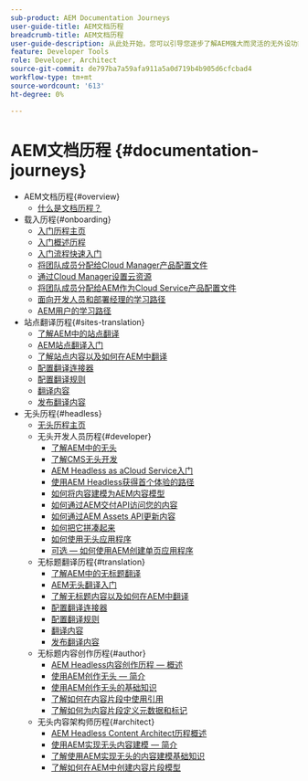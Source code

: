 ```yaml
---
sub-product: AEM Documentation Journeys
user-guide-title: AEM文档历程
breadcrumb-title: AEM文档历程
user-guide-description: 从此处开始，您可以引导您逐步了解AEM强大而灵活的无外设功能、其功能，以及如何在您的项目中利用这些功能。
feature: Developer Tools
role: Developer, Architect
source-git-commit: de797ba7a59afa911a5a0d719b4b905d6cfcbad4
workflow-type: tm+mt
source-wordcount: '613'
ht-degree: 0%

---
```



# AEM文档历程 {#documentation-journeys}

<!--
Please note that all links to other guides need to be absolute references with leading protocol and domain since SCCM does not allow pages to be referenced with relative links in multiple ToCs.
-->

+ AEM文档历程{#overview}
   + [什么是文档历程？](home.md)
+ 载入历程{#onboarding}
   + [入门历程主页](https://experienceleague.adobe.com/docs/experience-manager-cloud-service/journey-onboarding/home.html)
   + [入门概述历程](https://experienceleague.adobe.com/docs/experience-manager-cloud-service/journey-onboarding/onboarding/onboarding-journey-overview.html)
   + [入门流程快速入门](https://experienceleague.adobe.com/docs/experience-manager-cloud-service/journey-onboarding/onboarding/get-started-onboarding-journey.html)
   + [将团队成员分配给Cloud Manager产品配置文件](https://experienceleague.adobe.com/docs/experience-manager-cloud-service/journey-onboarding/onboarding/assign-team-members-cloud-manager.html)
   + [通过Cloud Manager设置云资源](https://experienceleague.adobe.com/docs/experience-manager-cloud-service/journey-onboarding/onboarding/setup-cloud-resources-via-cloud-manager.html)
   + [将团队成员分配给AEM作为Cloud Service产品配置文件](https://experienceleague.adobe.com/docs/experience-manager-cloud-service/journey-onboarding/onboarding/assign-team-members-aem-cloud-service.html)
   + [面向开发人员和部署经理的学习路径](https://experienceleague.adobe.com/docs/experience-manager-cloud-service/journey-onboarding/onboarding/learning-path-developers-deploymentmanagers.html)
   + [AEM用户的学习路径](https://experienceleague.adobe.com/docs/experience-manager-cloud-service/journey-onboarding/onboarding/learning-path-aem-users.html)
+ 站点翻译历程{#sites-translation}
   + [了解AEM中的站点翻译](https://experienceleague.adobe.com/docs/experience-manager-cloud-service/sites-journey/translation/overview.html)
   + [AEM站点翻译入门](https://experienceleague.adobe.com/docs/experience-manager-cloud-service/sites-journey/translation/getting-started.html)
   + [了解站点内容以及如何在AEM中翻译](https://experienceleague.adobe.com/docs/experience-manager-cloud-service/sites-journey/translation/learn-about.html)
   + [配置翻译连接器](https://experienceleague.adobe.com/docs/experience-manager-cloud-service/sites-journey/translation/configure-connector.html)
   + [配置翻译规则](https://experienceleague.adobe.com/docs/experience-manager-cloud-service/sites-journey/translation/translation-rules.html)
   + [翻译内容](https://experienceleague.adobe.com/docs/experience-manager-cloud-service/sites-journey/translation/translate-content.html)
   + [发布翻译内容](https://experienceleague.adobe.com/docs/experience-manager-cloud-service/sites-journey/translation/publish-content.html)
+ 无头历程{#headless}
   + [无头历程主页](https://experienceleague.adobe.com/docs/experience-manager-cloud-service/headless-journey/home.html)
   + 无头开发人员历程{#developer}
      + [了解AEM中的无头](https://experienceleague.adobe.com/docs/experience-manager-cloud-service/headless-journey/developer/overview.html)
      + [了解CMS无头开发](https://experienceleague.adobe.com/docs/experience-manager-cloud-service/headless-journey/developer/learn-about.html)
      + [AEM Headless as aCloud Service入门](https://experienceleague.adobe.com/docs/experience-manager-cloud-service/headless-journey/developer/getting-started.html)
      + [使用AEM Headless获得首个体验的路径](https://experienceleague.adobe.com/docs/experience-manager-cloud-service/headless-journey/developer/path-to-first-experience.html)
      + [如何将内容建模为AEM内容模型](https://experienceleague.adobe.com/docs/experience-manager-cloud-service/headless-journey/developer/model-your-content.html)
      + [如何通过AEM交付API访问您的内容](https://experienceleague.adobe.com/docs/experience-manager-cloud-service/headless-journey/developer/access-your-content.html)
      + [如何通过AEM Assets API更新内容](https://experienceleague.adobe.com/docs/experience-manager-cloud-service/headless-journey/developer/update-your-content.html)
      + [如何把它拼凑起来](https://experienceleague.adobe.com/docs/experience-manager-cloud-service/headless-journey/developer/put-it-all-together.html)
      + [如何使用无头应用程序](https://experienceleague.adobe.com/docs/experience-manager-cloud-service/headless-journey/developer/go-live.html)
      + [可选 — 如何使用AEM创建单页应用程序](https://experienceleague.adobe.com/docs/experience-manager-cloud-service/headless-journey/developer/create-spa.html)
   + 无标题翻译历程{#translation}
      + [了解AEM中的无标题翻译](https://experienceleague.adobe.com/docs/experience-manager-cloud-service/headless-journey/translation/overview.html)
      + [AEM无头翻译入门](https://experienceleague.adobe.com/docs/experience-manager-cloud-service/headless-journey/translation/getting-started.html)
      + [了解无标题内容以及如何在AEM中翻译](https://experienceleague.adobe.com/docs/experience-manager-cloud-service/headless-journey/translation/learn-about.html)
      + [配置翻译连接器](https://experienceleague.adobe.com/docs/experience-manager-cloud-service/headless-journey/translation/configure-connector.html)
      + [配置翻译规则](https://experienceleague.adobe.com/docs/experience-manager-cloud-service/headless-journey/translation/translation-rules.html)
      + [翻译内容](https://experienceleague.adobe.com/docs/experience-manager-cloud-service/headless-journey/translation/translate-content.html)
      + [发布翻译内容](https://experienceleague.adobe.com/docs/experience-manager-cloud-service/headless-journey/translation/publish-content.html)
   + 无标题内容创作历程{#author}
      + [AEM Headless内容创作历程 — 概述](https://experienceleague.adobe.com/docs/experience-manager-cloud-service/headless-journey/author/overview.md)
      + [使用AEM创作无头 — 简介](https://experienceleague.adobe.com/docs/experience-manager-cloud-service/headless-journey/author/introduction.md)
      + [使用AEM创作无头的基础知识](https://experienceleague.adobe.com/docs/experience-manager-cloud-service/headless-journey/author/basics.md)
      + [了解如何在内容片段中使用引用](https://experienceleague.adobe.com/docs/experience-manager-cloud-service/headless-journey/author/references.md)
      + [了解如何为内容片段定义元数据和标记](https://experienceleague.adobe.com/docs/experience-manager-cloud-service/headless-journey/author/metadata-tagging.md)
   + 无头内容架构师历程{#architect}
      + [AEM Headless Content Architect历程概述](https://experienceleague.adobe.com/docs/experience-manager-cloud-service/headless-journey/architect/overview.md)
      + [使用AEM实现无头内容建模 — 简介](https://experienceleague.adobe.com/docs/experience-manager-cloud-service/headless-journey/architect/introduction.md)
      + [了解使用AEM实现无头的内容建模基础知识](https://experienceleague.adobe.com/docs/experience-manager-cloud-service/headless-journey/architect/basics.md)
      + [了解如何在AEM中创建内容片段模型](https://experienceleague.adobe.com/docs/experience-manager-cloud-service/headless-journey/architect/model-structure.md)

